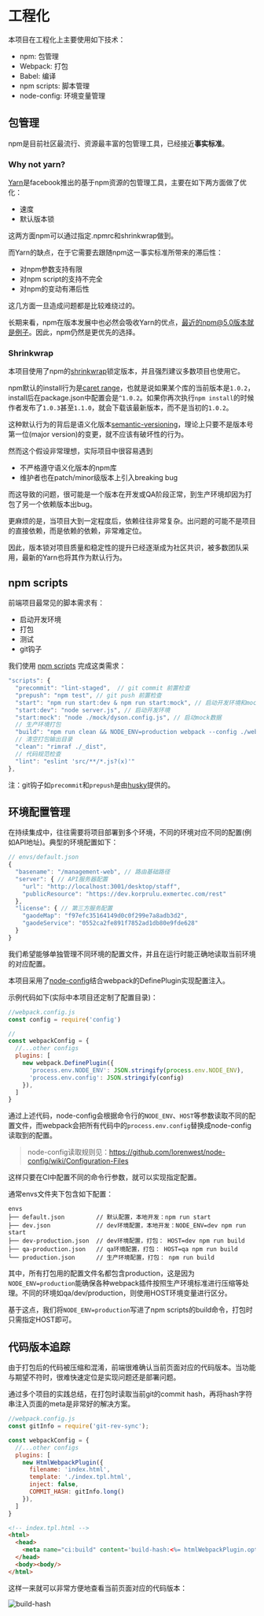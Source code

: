 # 工程化

本项目在工程化上主要使用如下技术：

* npm: 包管理
* Webpack: 打包
* Babel: 编译
* npm scripts: 脚本管理
* node-config: 环境变量管理

## 包管理
npm是目前社区最流行、资源最丰富的包管理工具，已经接近**事实标准**。

### Why not yarn?
[Yarn](https://yarnpkg.com)是facebook推出的基于npm资源的包管理工具，主要在如下两方面做了优化：

* 速度
* 默认版本锁

这两方面npm可以通过指定.npmrc和shrinkwrap做到。

而Yarn的缺点，在于它需要去跟随npm这一事实标准所带来的滞后性：

* 对npm参数支持有限
* 对npm script的支持不完全
* 对npm的变动有滞后性

这几方面一旦造成问题都是比较难绕过的。

长期来看，npm在版本发展中也必然会吸收Yarn的优点，最近的npm@5.0版本就是例子。因此，npm仍然是更优先的选择。

### Shrinkwrap

本项目使用了npm的[shrinkwrap](https://docs.npmjs.com/cli/shrinkwrap)锁定版本，并且强烈建议多数项目也使用它。

npm默认的install行为是[caret range](https://www.npmjs.com/package/semver#caret-ranges-123-025-004)，也就是说如果某个库的当前版本是`1.0.2`，install后在package.json中配置会是`^1.0.2`。如果你再次执行`npm install`的时候作者发布了`1.0.3`甚至`1.1.0`，就会下载该最新版本，而不是当初的`1.0.2`。

这种默认行为的背后是语义化版本[semantic-versioning](https://docs.npmjs.com/getting-started/semantic-versioning)，理论上只要不是版本号第一位(major version)的变更，就不应该有破坏性的行为。

然而这个假设非常理想，实际项目中很容易遇到

* 不严格遵守语义化版本的npm库
* 维护者也在patch/minor级版本上引入breaking bug

而这导致的问题，很可能是一个版本在开发或QA阶段正常，到生产环境却因为打包了另一个依赖版本出bug。

更麻烦的是，当项目大到一定程度后，依赖往往非常复杂。出问题的可能不是项目的直接依赖，而是依赖的依赖，非常难定位。

因此，版本锁对项目质量和稳定性的提升已经逐渐成为社区共识，被多数团队采用，最新的Yarn也将其作为默认行为。

## npm scripts

前端项目最常见的脚本需求有：

* 启动开发环境
* 打包
* 测试
* git钩子

我们使用 [npm scripts](https://docs.npmjs.com/misc/scripts) 完成这类需求：

```js
"scripts": {
  "precommit": "lint-staged",  // git commit 前置检查
  "prepush": "npm test", // git push 前置检查
  "start": "npm run start:dev & npm run start:mock", // 启动开发环境和mock数据
  "start:dev": "node server.js", // 启动开发环境
  "start:mock": "node ./mock/dyson.config.js", // 启动mock数据
  // 生产环境打包
  "build": "npm run clean && NODE_ENV=production webpack --config ./webpack/webpack.prod.config.js",
  // 清空打包输出目录
  "clean": "rimraf ./_dist",
  // 代码规范检查
  "lint": "eslint 'src/**/*.js?(x)'"
},
```

注：git钩子如`precommit`和`prepush`是由[husky](https://github.com/typicode/husky)提供的。

## 环境配置管理

在持续集成中，往往需要将项目部署到多个环境，不同的环境对应不同的配置(例如API地址)。典型的环境配置如下：

```js
// envs/default.json
{
  "basename": "/management-web", // 路由基础路径
  "server": { // API服务器配置
    "url": "http://localhost:3001/desktop/staff",
    "publicResource": "https://dev.korprulu.exmertec.com/rest"
  },
  "license": { // 第三方服务配置
    "gaodeMap": "f97efc35164149d0c0f299e7a8adb3d2",
    "gaodeService": "0552ca2fe891f7852ad1db80e9fde628"
  }
}

```

我们希望能够单独管理不同环境的配置文件，并且在运行时能正确地读取当前环境的对应配置。

本项目采用了[node-config](https://github.com/lorenwest/node-config)结合webpack的DefinePlugin实现配置注入。

示例代码如下(实际中本项目还定制了配置目录)：

```js
//webpack.config.js
const config = require('config')

//
const webpackConfig = {
  //...other configs
  plugins: [
    new webpack.DefinePlugin({
      'process.env.NODE_ENV': JSON.stringify(process.env.NODE_ENV),
      'process.env.config': JSON.stringify(config)
    }),
  ]
}
```

通过上述代码，node-config会根据命令行的`NODE_ENV`、`HOST`等参数读取不同的配置文件，而webpack会把所有代码中的`process.env.config`替换成node-config读取到的配置。

> node-config读取规则见：https://github.com/lorenwest/node-config/wiki/Configuration-Files

这样只要在CI中配置不同的命令行参数，就可以实现指定配置。

通常envs文件夹下包含如下配置：

```
envs
├── default.json         // 默认配置，本地开发：npm run start
├── dev.json             // dev环境配置，本地开发：NODE_ENV=dev npm run start
├── dev-production.json  // dev环境配置，打包： HOST=dev npm run build
├── qa-production.json   // qa环境配置，打包： HOST=qa npm run build
└── production.json      // 生产环境配置，打包： npm run build
```

其中，所有打包用的配置文件名都包含production，这是因为`NODE_ENV=production`能确保各种webpack插件按照生产环境标准进行压缩等处理。不同的环境如qa/dev/production，则使用HOST环境变量进行区分。

基于这点，我们将`NODE_ENV=production`写进了npm scripts的build命令，打包时只需指定HOST即可。

## 代码版本追踪

由于打包后的代码被压缩和混淆，前端很难确认当前页面对应的代码版本。当功能与期望不符时，很难快速定位是实现问题还是部署问题。

通过多个项目的实践总结，在打包时读取当前git的commit hash，再将hash字符串注入页面的meta是非常好的解决方案。

```js
//webpack.config.js
const gitInfo = require('git-rev-sync');

const webpackConfig = {
  //...other configs
  plugins: [
    new HtmlWebpackPlugin({
      filename: 'index.html',
      template: './index.tpl.html',
      inject: false,
      COMMIT_HASH: gitInfo.long()
    }),
  ]
}
```

```html
<!-- index.tpl.html -->
<html>
  <head>
    <meta name="ci:build" content='build-hash:<%= htmlWebpackPlugin.options.COMMIT_HASH%>'>
  </head>
  <body><body/>
</html>
```

这样一来就可以非常方便地查看当前页面对应的代码版本：

![build-hash](http://oqt8yhdub.bkt.clouddn.com/build-hash.png)